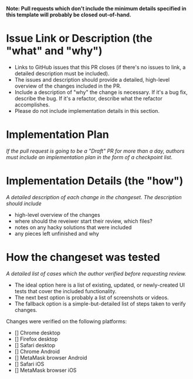 **Note: Pull requests which don't include the minimum details specified
in this template will probably be closed out-of-hand.**

# Issue Link or Description (the "what" and "why")

- Links to GitHub issues that this PR closes (if there's no issues to link,
  a detailed description must be included).
- The issues and description should provide a
  detailed, high-level overview of the changes included in the PR.
- Include a description of "why" the change is necessary. If it's a bug fix,
  describe the bug. If it's a refactor, describe what the refactor accomplishes.
- Please do not include implementation details in this section.

# Implementation Plan

_If the pull request is going to be a "Draft" PR for more than a day, authors
must include an implementation plan in the form of a checkpoint list._

# Implementation Details (the "how")

_A detailed description of each change in the changeset. The description should
include_

- high-level overview of the changes
- where should the reveiwer start their review, which files?
- notes on any hacky solutions that were included
- any pieces left unfinished and why

# How the changeset was tested

_A detailed list of cases which the author verified before requesting review._

- The ideal option here is a list of existing, updated, or newly-created UI
  tests that cover the included functionality.
- The next best option is probably a list of screenshots or videos.
- The fallback option is a simple-but-detailed list of steps taken to verify changes.

Changes were verified on the following platforms:

- [] Chrome desktop
- [] Firefox desktop
- [] Safari desktop
- [] Chrome Android
- [] MetaMask browser Android
- [] Safari iOS
- [] MetaMask browser iOS
